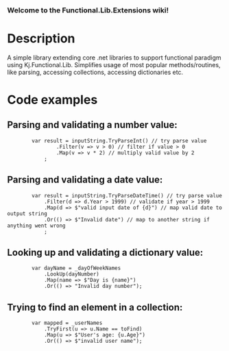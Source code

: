 ### Welcome to the Functional.Lib.Extensions wiki!

# Description
A simple library extending core .net libraries to support functional paradigm using Kj.Functional.Lib.
Simplifies usage of most popular methods/routines, like parsing, accessing collections, accessing dictionaries etc.


# Code examples

## Parsing and validating a number value:
```
		var result = inputString.TryParseInt() // try parse value
				.Filter(v => v > 0) // filter if value > 0
				.Map(v => v * 2) // multiply valid value by 2
			;
```

## Parsing and validating a date value:
```
		var result = inputString.TryParseDateTime() // try parse value
			.Filter(d => d.Year > 1999) // validate if year > 1999
			.Map(d => $"valid input date of {d}") // map valid date to output string
			.Or(() => $"Invalid date") // map to another string if anything went wrong
			;
```

## Looking up and validating a dictionary value:
```
		var dayName = _dayOfWeekNames
			.LookUp(dayNumber)
			.Map(name => $"Day is {name}")
			.Or(() => "Invalid day number");
```

## Trying to find an element in a collection:
```
		var mapped = _userNames
			.TryFirst(u => u.Name == toFind)
			.Map(u => $"User's age: {u.Age}")
			.Or(() => $"invalid user name");
```



